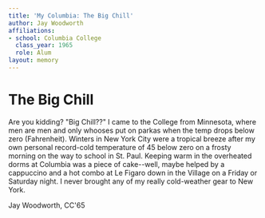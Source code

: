 ```yaml
---
title: 'My Columbia: The Big Chill'
author: Jay Woodworth
affiliations:
- school: Columbia College
  class_year: 1965
  role: Alum
layout: memory
---
```


# The Big Chill

Are you kidding?  "Big Chill??"  I came to the College from Minnesota, where men are men and only whooses put on parkas when the temp drops below zero (Fahrenheit).  Winters in New York City were a tropical breeze after my own personal record-cold temperature of 45 below zero on a frosty morning on the way to school in St. Paul.  Keeping warm in the overheated dorms at Columbia was a piece of cake--well, maybe helped by a cappuccino and a hot combo at Le Figaro down in the Village on a Friday or Saturday night.  I never brought any of my really cold-weather gear to New York.

Jay Woodworth, CC'65
